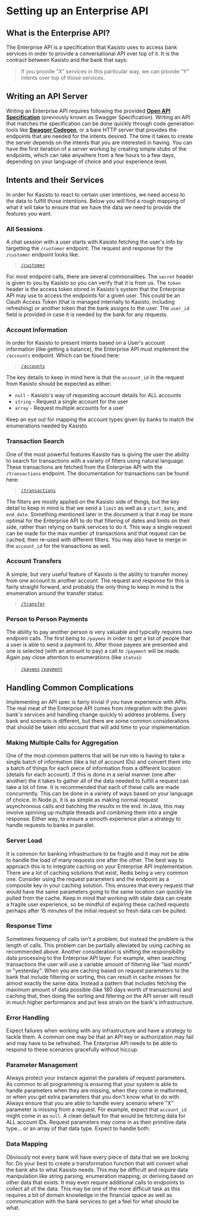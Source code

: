 # Setting up an Enterprise API

## What is the Enterprise API?

The Enterprise API is a specification that Kasisto uses to access bank services
in order to provide a conversational API over top of it. It is the contract
between Kasisto and the bank that says:

> If you provide “X” services in this particular way,
> we can provide “Y” intents over top of those services.


## Writing an API Server

Writing an Enterprise API requires following the provided [**Open API
Specification**](https://github.com/OAI/OpenAPI-Specification) (previously known
as Swagger Specification). Writing an API that matches the specification can be
done quickly through code generation tools like [**Swagger
Codegen**](https://github.com/swagger-api/swagger-codegen), or a bare HTTP
server that provides the endpoints that are needed for the intents desired. The
time it takes to create the server depends on the intents that you are
interested in having. You can have the first iteration of a server working by
creating simple stubs of the endpoints, which can take anywhere from a few hours
to a few days, depending on your language of choice and your experience level.


## Intents and their Services

In order for Kasisto to react to certain user intentions, we need access to the
data to fulfill those intentions. Below you will find a rough mapping of what it
will take to ensure that we have the data we need to provide the features you
want.


### All Sessions

A chat session with a user starts with Kasisto fetching the user's info by
targetting the `/customer` endpoint. The request and response for the
`/customer` endpoint looks like:

 > [`/customer`](./api-overview.md#customer)

For most endpoint calls, there are several commonalities. The `secret` header is
given to you by Kasisto so you can verify that it is from us. The `token` header
is the access token stored in Kasisto's system that the Enterprise API may use
to access the endpoints for a given user. This could be an Oauth Access Token
(that is managed internally to Kasisto, including refreshing) or another token
that the bank assigns to the user. The `user_id` field is provided in case it is
needed by the bank for any requests.


### Account Information

In order for Kasisto to present intents based on a User's account information
(like getting a balance), the Enterprise API must implement the `/accounts`
endpoint. Which can be found here:

 > [`/accounts`](./api-overview.md#accounts)

The key details to keep in mind here is that the `account_id` in the request
from Kasisto should be expected as either:

 - `null` - Kasisto's way of requesting account details for ALL accounts
 - `string` - Request a single account for the user
 - `array` - Request multiple accounts for a user

Keep an eye out for mapping the account types given by banks to match the
enumerations needed by Kasisto.


### Transaction Search

One of the most powerful features Kasisto has is giving the user the ability to
search for transactions with a variety of filters using natural language. These
transactions are fetched from the Enterprise API with the `/transactions`
endpoint. The documentation for transactions can be found here:

 > [`/transactions`](./api-overview.md#transactions)

The filters are mostly applied on the Kasisto side of things, but the key detail
to keep in mind is that we send a `limit` as well as a `start_date`, and
`end_date`. Something mentioned later in the document is that it may be more
optimal for the Enterprise API to do that filtering of dates and limits on their
side, rather than relying on bank services to do it. This way a single request
can be made for the max number of transactions and that request can be cached,
then re-used with different filters. You may also have to merge in the
`account_id` for the transactions as well.


### Account Transfers

A simple, but very useful feature of Kasisto is the ability to transfer money
from one account to another account. The request and response for this is fairly
straight forward, and probably the only thing to keep in mind is the enumeration
around the transfer status:

 > [`/transfer`](./api-overview.md#transfer)


### Person to Person Payments

The ability to pay another person is very valuable and typically requires two
endpoint calls. The first being to `/payees` in order to get a list of people
that a user is able to send a payment to. After those payees are presented and
one is selected (with an amount to pay) a call to `/payment` will be made. Again
pay close attention to enumerations (like `status`):

 > [`/payees`](./api-overview.md#payees)
 > [`/payment`](./api-overview.md#payment)


## Handling Common Complications

Implementing an API spec is fairly trivial if you have experience with APIs. The
real meat of the Enterprise API comes from integration with the given bank's
services and handling change quickly to address problems. Every bank and
scenario is different, but there are some common considerations that should be
taken into account that will add time to your implementation.


### Making Multiple Calls for Aggregation

One of the most common patterns that will be run into is having to take a single
batch of information (like a list of account IDs) and convert them into a batch
of things for each piece of information from a different location (details for
each account). If this is done in a serial manner (one after another) the it
takes to gather all of the data needed to fulfill a request can take a lot of
time. It is recommended that each of these calls are made concurrently. This can
be done in a variety of ways based on your language of choice. In Node.js, it is
as simple as making normal request asynchronous calls and batching the results
in the end. In Java, this may involve spinning up multiple threads and combining
them into a single response. Either way, to ensure a smooth experience plan a
strategy to handle requests to banks in parallel.


### Server Load

It is common for banking infrastructure to be fragile and it may not be able to
handle the load of many requests one after the other. The best way to approach
this is to integrate caching on your Enterprise API implementation. There are a
lot of caching solutions that exist, Redis being a very common one. Consider
using the request parameters and the endpoint as a composite key in your caching
solution. This ensures that every request that would have the same parameters
going to the same location can quickly be pulled from the cache. Keep in mind
that working with stale data can create a fragile user experience, so be mindful
of expiring these cached requests perhaps after 15 minutes of the initial
request so fresh data can be pulled.


### Response Time

Sometimes frequency of calls isn't a problem, but instead the problem is the
length of calls. This problem can be partially alleviated by using caching as
recommended above. Another consideration is shifting the responsibility data
processing to the Enterprise API layer. For example, when searching transactions
the user will use a variable amount of filtering like "last month" or
"yesterday". When you are caching based on request parameters to the bank that
include filtering or sorting, this can result in cache misses for almost exactly
the same data. Instead a pattern that includes fetching the maximum amount of
data possible (like 180 days worth of transactions) and caching that, then doing
the sorting and filtering on the API server will result in much higher
performance and put less strain on the bank's infrastructure.


### Error Handling

Expect failures when working with any infrastructure and have a strategy to
tackle them. A common one may be that an API key or authorization may fail and
may have to be refreshed. The Enterprise API needs to be able to respond to
these scenarios gracefully without hiccup.


### Parameter Management

Always protect your instance against the parallels of request parameters. As
common to all programming is ensuring that your system is able to handle
parameters when they are missing, when they come in malformed, or when you get
extra parameters that you don't know what to do with. Always ensure that you are
able to handle every scenario where "X" parameter is missing from a request. For
example, expect that `account_id` might come in as `null`. A clean default for
that would be fetching data for ALL account IDs. Request parameters may come in
as their primitive data type... or an array of that data type. Expect to handle
both.


### Data Mapping

Obviously not every bank will have every piece of data that we are looking for.
Do your best to create a transformation function that will convert what the bank
ahs to what Kasisto needs. This may be difficult and require data manipulation
like string parsing, enumeration mapping, or deriving based on other data that
exists. It may even require additional calls to endpoints to collect all of the
data. This may be one of the more difficult task as this requires a bit of
domain knowledge in the financial space as well as communication with the bank
services to get a feel for what should be what.
